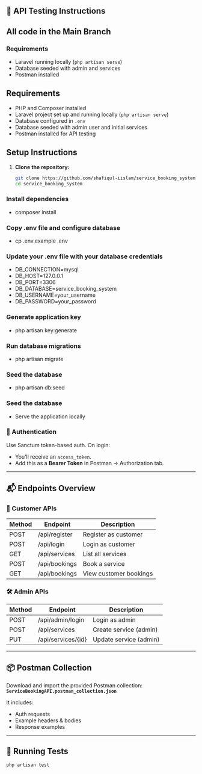 ## 🔌 API Testing Instructions

## All code in the Main Branch

### Requirements
- Laravel running locally (`php artisan serve`)
- Database seeded with admin and services
- Postman installed

## Requirements
- PHP and Composer installed
- Laravel project set up and running locally (`php artisan serve`)
- Database configured in `.env`
- Database seeded with admin user and initial services
- Postman installed for API testing

## Setup Instructions

1. **Clone the repository:**

   ```bash
   git clone https://github.com/shafiqul-iislam/service_booking_system.git
   cd service_booking_system

### Install dependencies
- composer install

### Copy .env file and configure database
- cp .env.example .env

### Update your .env file with your database credentials
- DB_CONNECTION=mysql
- DB_HOST=127.0.0.1
- DB_PORT=3306
- DB_DATABASE=service_booking_system
- DB_USERNAME=your_username
- DB_PASSWORD=your_password

### Generate application key
- php artisan key:generate

### Run database migrations
- php artisan migrate

### Seed the database
- php artisan db:seed

### Seed the database
- Serve the application locally

### 🔐 Authentication
Use Sanctum token-based auth. On login:
- You’ll receive an `access_token`.
- Add this as a **Bearer Token** in Postman → Authorization tab.

---

## 📬 Endpoints Overview

### 🧑 Customer APIs
| Method | Endpoint              | Description              |
|--------|-----------------------|--------------------------|
| POST   | /api/register         | Register as customer     |
| POST   | /api/login            | Login as customer        |
| GET    | /api/services         | List all services        |
| POST   | /api/bookings         | Book a service           |
| GET    | /api/bookings         | View customer bookings   |

### 🛠️ Admin APIs
| Method | Endpoint              | Description              |
|--------|-----------------------|--------------------------|
| POST   | /api/admin/login      | Login as admin           |
| POST   | /api/services         | Create service (admin)   |
| PUT    | /api/services/{id}    | Update service (admin)   |

---

## 📦 Postman Collection

Download and import the provided Postman collection:
**`ServiceBookingAPI.postman_collection.json`**

It includes:
- Auth requests
- Example headers & bodies
- Response examples

---

## 🧪 Running Tests

```bash
php artisan test
